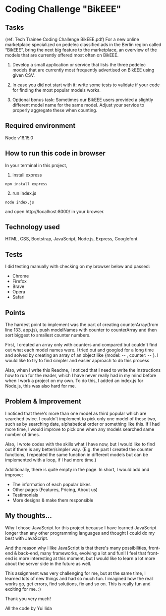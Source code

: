 # Coding Challenge "BikEEE"

## Tasks

(ref: Tech Trainee Coding Challenge BikEEE.pdf)
For a new online marketplace specialized on pedelec classified ads in the Berlin region called “BikEEE”, bring the next big feature to the marketplace, an overview of the models that are currently offered most often on BikEEE.

1. Develop a small application or service that lists the three pedelec models that are currently most frequently advertised on BikEEE using given CSV.

2. In case you did not start with it: write some tests to validate if your code for finding the most popular models works.

3. Optional bonus task: Sometimes our BikEEE users provided a slightly different model name for the same model. Adjust your service to properly aggregate these when counting.

## Required environment

Node v16.15.0

## How to run this code in browser

In your terminal in this project,

1. install express

```
npm install express
```

2. run index.js

```
node index.js
```

and open http://localhost:8000/ in your browser.

## Technology used

HTML, CSS, Bootstrap, JavaScript, Node.js, Express, Googlefont

## Tests

I did testing manually with checking on my browser below and passed:

- Chrome
- Firefox
- Brave
- Opera
- Safari

## Points

The hardest point to implement was the part of creating counterArray(from line 133, app.js), push modelNames with counter to counterArray and then sort biggest to smallest counter numbers.

First, I created an array only with counters and compared but couldn't find out what each model names were. I tried out and googled for a long time and solved by creating an array of an object like {model: -- , counter: -- }. I would like to try to find simpler and easier approach to do this process.

Also, when I write this Readme, I noticed that I need to write the instructions how to run for the reader, which I have never really had in my mind before when I work a project on my own. To do this, I added an index.js for Node.js, this was also hard for me.

## Problem & Improvement

I noticed that there's more than one model as third popular which are searched twice. I couldn't implement to pick only one model of these two, such as by searching date, alphabetical order or something like this. If I had more time, I would improve to pick one when any models searched same number of times.

Also, I wrote codes with the skills what I have now, but I would like to find out if there is any better/simpler way. (E.g. the part I created the counter functions, I repeated the same function in different models but can be implemented with a loop, if I had more time.)

Additionally, there is quite empty in the page. In short, I would add and improve:

- The information of each popular bikes
- Other pages (Features, Pricing, About us)
- Testimonials
- More designs & make them responsible

## My thoughts...

Why I chose JavaScript for this project because I have learned JavaScript longer than any other programming languages and thought I could do my best with JavaScript.

And the reason why I like JavaScript is that there's many possibilities, front-end & back-end, many frameworks, evolving a lot and fun!! I feel that front-end is more interesting at this moment, but I would like to learn a lot more about the server side in the future as well.

This assignment was very challenging for me, but at the same time, I learned lots of new things and had so much fun. I imagined how the real works go, get errors, find solutions, fix and so on. This is really fun and exciting for me. :)

Thank you very much!

All the code by Yui Iida

